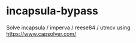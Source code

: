 # incapsula-bypass
Solve incapsula / imperva / reese84 / utmcv using https://www.capsolver.com/
                      